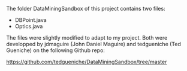 The folder DataMiningSandbox of this project contains two files:
-   DBPoint.java
-   Optics.java

The files were slightly modified to adapt to my project.
Both were developped by jdmaguire (John Daniel Maguire) and tedgueniche (Ted Gueniche) on the following Github repo:

https://github.com/tedgueniche/DataMiningSandbox/tree/master